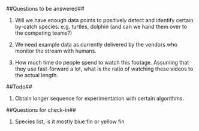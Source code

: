##Questions to be answered##

1. Will we have enough data points to positively detect and 
identify certain by-catch species: e.g. turtles, dolphin (and
can we hand them over to the competing teams?)

2. We need example data as currently delivered by the vendors
who monitor the stream with humans. 

3. How much time do people spend to watch this footage. Assuming 
that they use fast-forward a lot, what is the ratio of watching
these videos to the actual length.


##Todo##

1. Obtain longer sequence for experimentation with certain algorithms.

##Questions for check-in##

1. Species list, is it mostly blue fin or yellow fin
